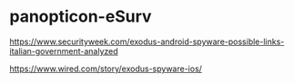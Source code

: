 # panopticon-eSurv

https://www.securityweek.com/exodus-android-spyware-possible-links-italian-government-analyzed

https://www.wired.com/story/exodus-spyware-ios/
